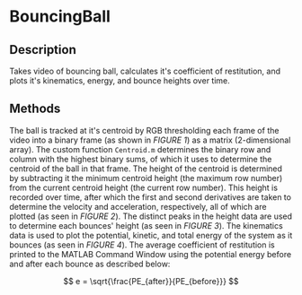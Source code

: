 # BouncingBall

## Description
Takes video of bouncing ball, calculates it's coefficient of restitution, and plots it's kinematics, energy, and bounce heights over time.

## Methods
The ball is tracked at it's centroid by RGB thresholding each frame of the video into a binary frame (as shown in *FIGURE 1*) as a matrix (2-dimensional array). The custom function `Centroid.m` determines the binary row and column with the highest binary sums, of which it uses to determine the centroid of the ball in that frame. The height of the centroid is determined by subtracting it the minimum centroid height (the maximum row number) from the current centroid height (the current row number). This height is recorded over time, after which the first and second derivatives are taken to determine the velocity and acceleration, respectively, all of which are plotted (as seen in *FIGURE 2*). The distinct peaks in the height data are used to determine each bounces' height (as seen in *FIGURE 3*). The kinematics data is used to plot the potential, kinetic, and total energy of the system as it bounces (as seen in *FIGURE 4*). The average coefficient of restitution is printed to the MATLAB Command Window using the potential energy before and after each bounce as described below:

$$
e = \sqrt{\frac{PE_{after}}{PE_{before}}}
$$
